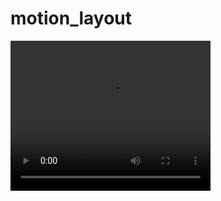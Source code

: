 # motion_layout
<video width="320" height="240" controls>
  <source src="video/motionlayout.mp4" type="video/mp4">
  <source src="video/motionlayout.ogg" type="video/ogg">
Your browser does not support the video tag.
</video>
